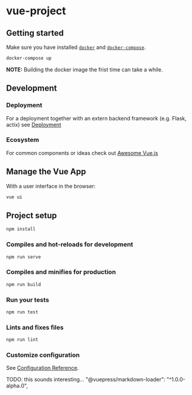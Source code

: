 # vue-project

## Getting started

Make sure you have installed [`docker`](https://docs.docker.com/install/linux/docker-ce/ubuntu/) and [`docker-compose`](https://docs.docker.com/compose/install/).

```sh
docker-compose up
```

**NOTE:** Building the docker image the frist time can take a while.

## Development

### Deployment

For a deployment together with an extern backend framework (e.g. Flask, actix) see
[Deployment](https://cli.vuejs.org/guide/deployment.html)

### Ecosystem

For common components or ideas check out [Awesome Vue.js](https://github.com/vuejs/awesome-vue)

## Manage the Vue App

With a user interface in the browser:

```sh
vue ui
```

## Project setup

```sh
npm install
```

### Compiles and hot-reloads for development

```sh
npm run serve
```

### Compiles and minifies for production

```sh
npm run build
```

### Run your tests

```sh
npm run test
```

### Lints and fixes files

```sh
npm run lint
```

### Customize configuration

See [Configuration Reference](https://cli.vuejs.org/config/).

TODO:
this sounds interesting...
"@vuepress/markdown-loader": "^1.0.0-alpha.0",
